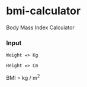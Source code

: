 # bmi-calculator

Body Mass Index Calculator

### Input

`Weight => Kg`

`Height => Cm`

BMI = kg / m<sup>2</sup>
